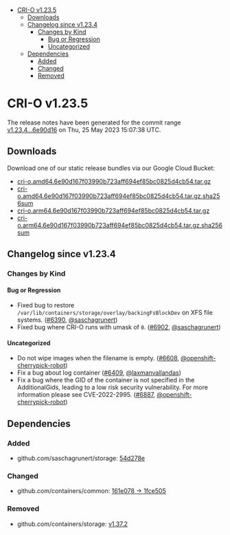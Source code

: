 - [CRI-O v1.23.5](#cri-o-v1235)
  - [Downloads](#downloads)
  - [Changelog since v1.23.4](#changelog-since-v1234)
    - [Changes by Kind](#changes-by-kind)
      - [Bug or Regression](#bug-or-regression)
      - [Uncategorized](#uncategorized)
  - [Dependencies](#dependencies)
    - [Added](#added)
    - [Changed](#changed)
    - [Removed](#removed)

# CRI-O v1.23.5

The release notes have been generated for the commit range
[v1.23.4...6e90d16](https://github.com/cri-o/cri-o/compare/v1.23.4...6e90d167f03990b723aff694ef85bc0825d4cb54) on Thu, 25 May 2023 15:07:38 UTC.

## Downloads

Download one of our static release bundles via our Google Cloud Bucket:

- [cri-o.amd64.6e90d167f03990b723aff694ef85bc0825d4cb54.tar.gz](https://storage.googleapis.com/cri-o/artifacts/cri-o.amd64.6e90d167f03990b723aff694ef85bc0825d4cb54.tar.gz)
- [cri-o.amd64.6e90d167f03990b723aff694ef85bc0825d4cb54.tar.gz.sha256sum](https://storage.googleapis.com/cri-o/artifacts/cri-o.amd64.6e90d167f03990b723aff694ef85bc0825d4cb54.tar.gz.sha256sum)
- [cri-o.arm64.6e90d167f03990b723aff694ef85bc0825d4cb54.tar.gz](https://storage.googleapis.com/cri-o/artifacts/cri-o.arm64.6e90d167f03990b723aff694ef85bc0825d4cb54.tar.gz)
- [cri-o.arm64.6e90d167f03990b723aff694ef85bc0825d4cb54.tar.gz.sha256sum](https://storage.googleapis.com/cri-o/artifacts/cri-o.arm64.6e90d167f03990b723aff694ef85bc0825d4cb54.tar.gz.sha256sum)

## Changelog since v1.23.4

### Changes by Kind

#### Bug or Regression
 - Fixed bug to restore `/var/lib/containers/storage/overlay/backingFsBlockDev` on XFS file systems. ([#6390](https://github.com/cri-o/cri-o/pull/6390), [@saschagrunert](https://github.com/saschagrunert))
 - Fixed bug where CRI-O runs with umask of `0`. ([#6902](https://github.com/cri-o/cri-o/pull/6902), [@saschagrunert](https://github.com/saschagrunert))

#### Uncategorized
 - Do not wipe images when the filename is empty. ([#6608](https://github.com/cri-o/cri-o/pull/6608), [@openshift-cherrypick-robot](https://github.com/openshift-cherrypick-robot))
 - Fix a bug about log container ([#6409](https://github.com/cri-o/cri-o/pull/6409), [@laxmanvallandas](https://github.com/laxmanvallandas))
 - Fix a bug where the GID of the container is not specified in the AdditionalGids, leading to a low risk security vulnerability. For more information please see CVE-2022-2995. ([#6887](https://github.com/cri-o/cri-o/pull/6887), [@openshift-cherrypick-robot](https://github.com/openshift-cherrypick-robot))

## Dependencies

### Added
- github.com/saschagrunert/storage: [54d278e](https://github.com/saschagrunert/storage/tree/54d278e)

### Changed
- github.com/containers/common: [161e078 → 1fce505](https://github.com/containers/common/compare/161e078...1fce505)

### Removed
- github.com/containers/storage: [v1.37.2](https://github.com/containers/storage/tree/v1.37.2)
